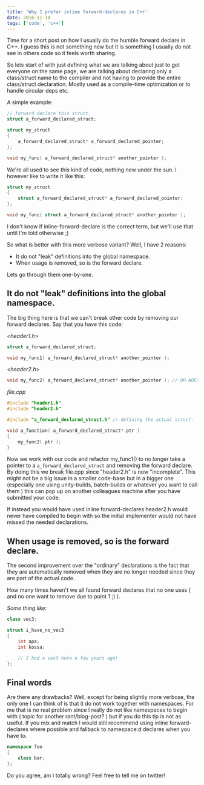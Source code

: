 ```yaml
---
title: 'Why I prefer inline forward-declares in C++'
date: 2016-11-14
tags: ['code', 'c++']
---
```


Time for a short post on how I usually do the humble forward declare in C++. I guess this is not something new but it is something I usually do not see in
others code so it feels worth sharing.

So lets start of with just defining what we are talking about just to get everyone on the same page, we are talking about declaring only a class/struct name
to the compiler and not having to provide the entire class/struct declaration. Mostly used as a compile-time optimization or to handle circular deps etc.

A simple example:

```c++
// forward declare this struct.
struct a_forward_declared_struct;

struct my_struct
{
    a_forward_declared_struct* a_forward_declared_pointer;
};

void my_func( a_forward_declared_struct* another_pointer );
```

We're all used to see this kind of code, nothing new under the sun. I however like to write it like this:

```c++
struct my_struct
{
    struct a_forward_declared_struct* a_forward_declared_pointer;
};

void my_func( struct a_forward_declared_struct* another_pointer );
```

I don't know if inline-forward-declare is the correct term, but we'll use that until I'm told otherwise ;)

So what is better with this more verbose variant? Well, I have 2 reasons:

* It do not "leak" definitions into the global namespace.
* When usage is removed, so is the forward declare.

Lets go through them one-by-one.

It do not "leak" definitions into the global namespace.
-------------------------------------------------------

The big thing here is that we can't break other code by removing our forward declares. Say that you have this code:

<*header1.h*>
```c++
struct a_forward_declared_struct;

void my_func1( a_forward_declared_struct* another_pointer );
```

<*header2.h*>
```c++
void my_func2( a_forward_declared_struct* another_pointer ); // OH NOES, we forgot our forward declare!
```

*file.cpp*
```c++
#include "header1.h"
#include "header2.h"

#include "a_forward_declared_struct.h" // defining the actual struct.

void a_function( a_forward_declared_struct* ptr )
{
    my_func2( ptr );
}
```

Now we work with our code and refactor my_func1() to no longer take a pointer to a `a_forward_declared_struct` and removing the forward declare.
By doing this we break file.cpp since "header2.h" is now "incomplete". This might not be a big issue in a smaller code-base but in a bigger one
(especially one using unity-builds, batch-builds or whatever you want to call them ) this can pop up on another colleagues machine after you have
submitted your code.

If instead you would have used inline forward-declares header2.h would never have compiled to begin with so the initial implementer would not have
missed the needed declarations.


When usage is removed, so is the forward declare.
-------------------------------------------------

The second improvement over the "ordinary" declarations is the fact that they are automatically removed when they are no longer needed since they
are part of the actual code.

How many times haven't we all found forward declares that no one uses ( and no one want to remove due to point 1 ;) ).

*Some thing like:*

```c++
class vec3;

struct i_have_no_vec3
{
    int apa;
    int kossa;

    // I had a vec3 here a few years ago!
};
```


Final words
-----------

Are there any drawbacks? Well, except for being slightly more verbose, the only one I can think of is that it do not work together with namespaces.
For me that is no real problem since I really do not like namespaces to begin with ( topic for another rant/blog-post? ) but if you do this tip
is not as useful. If you mix and match I would still recommend using inline forward-declares where possible and fallback to namespace:d declares
when you have to.

```c++
namespace foo
{
    class bar;
};
```

Do you agree, am I totally wrong? Feel free to tell me on twitter!
